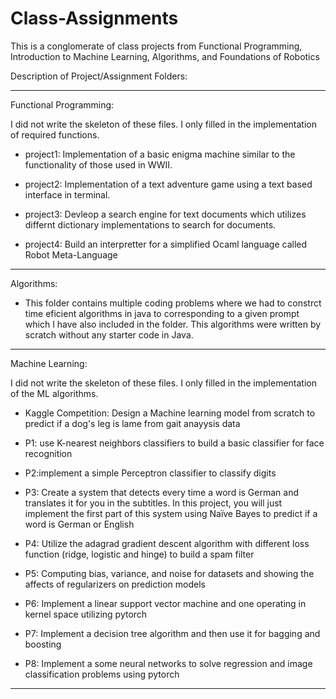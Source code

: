 # Class-Assignments
This is a conglomerate of class projects from Functional Programming, Introduction to Machine Learning, Algorithms, and Foundations of Robotics


Description of Project/Assignment Folders:

_________________________________________________


Functional Programming: 

 I did not write the skeleton of these files.  I only filled in the implementation of required functions. 
  
*  project1: Implementation of a basic enigma machine similar to the functionality of those used in WWII. 
  
*  project2: Implementation of a text adventure game using a text based interface in terminal.
  
*  project3:  Devleop a search engine for text documents which utilizes differnt dictionary implementations to search for documents.  
  
*  project4: Build an interpretter for a simplified Ocaml language called Robot Meta-Language
  
____________________________________________________

Algorithms:

* This folder contains multiple coding problems where we had to constrct time eficient algorithms in java to corresponding to a given prompt which I have also included in the folder.  This algorithms were written by scratch without any starter code in Java. 

___________________________________________________

Machine Learning:  

 I did not write the skeleton of these files.  I only filled in the implementation of the ML algorithms. 

* Kaggle Competition: Design a Machine learning model from scratch to predict if a dog's leg is lame from gait anayysis data

*  P1: use K-nearest neighbors classifiers to build a basic classifier for face recognition
  
*  P2:implement a simple Perceptron classifier to classify digits
  
*  P3: Create a system that detects every time a word is German and translates it for you in the subtitles. In this project, you will just implement the first part of this system using Naïve Bayes to predict if a word is German or English
  
*  P4: Utilize the adagrad gradient descent algorithm with different loss function (ridge, logistic and hinge) to build a spam filter
  
*  P5: Computing bias, variance, and noise for datasets and showing the affects of regularizers on prediction models
  
*  P6: Implement a linear support vector machine and one operating in kernel space utilizing pytorch
  
*  P7: Implement a decision tree algorithm and then use it for bagging and boosting
  
*  P8: Implement a some neural networks to solve regression and image classification problems using pytorch
___________________________________________________
 
 
